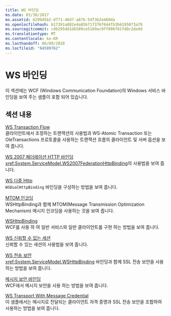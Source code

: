 ```yaml
---
title: WS 바인딩
ms.date: 03/30/2017
ms.assetid: 629945b2-d771-46d7-a87b-5df3b2e460da
ms.openlocfilehash: b17391a882e4a85b717376f644fb3b6195073a70
ms.sourcegitcommit: cdb295dd1db589ce5169ac9ff096f01fd0c2da9d
ms.translationtype: MT
ms.contentlocale: ko-KR
ms.lasthandoff: 06/09/2020
ms.locfileid: "84589762"
---
```

# <a name="ws-binding"></a>WS 바인딩
이 섹션에는 WCF (Windows Communication Foundation)의 Windows 서비스 바인딩을 보여 주는 샘플이 포함 되어 있습니다.  
  
## <a name="in-this-section"></a>섹션 내용  
 [WS Transaction Flow](ws-transaction-flow.md)  
 클라이언트에서 조정하는 트랜잭션의 사용법과 WS-Atomic Transaction 또는 OleTransactions 프로토콜을 사용하는 트랜잭션 흐름의 클라이언트 및 서버 옵션을 보여 줍니다.  
  
 [WS 2007 페더레이션 HTTP 바인딩](ws-2007-federation-http-binding.md)  
 <xref:System.ServiceModel.WS2007FederationHttpBinding>의 사용법을 보여 줍니다.  
  
 [WS 다중 Http](ws-dual-http.md)  
 `WSDualHttpBinding` 바인딩을 구성하는 방법을 보여 줍니다.  
  
 [MTOM 인코딩](mtom-encoding.md)  
 WSHttpBinding과 함께 MTOM(Message Transmission Optimization Mechanism) 메시지 인코딩을 사용하는 것을 보여 줍니다.  
  
 [WSHttpBinding](wshttpbinding.md)  
 WCF를 사용 하 여 일반 서비스와 일반 클라이언트를 구현 하는 방법을 보여 줍니다.  
  
 [WS 신뢰할 수 있는 세션](ws-reliable-session.md)  
 신뢰할 수 있는 세션의 사용법을 보여 줍니다.  
  
 [WS 전송 보안](ws-transport-security.md)  
 <xref:System.ServiceModel.WSHttpBinding> 바인딩과 함께 SSL 전송 보안을 사용하는 방법을 보여 줍니다.  
  
 [메시지 보안 바인딩](message-security-binding.md)  
 WCF에서 메시지 보안을 사용 하는 방법을 보여 줍니다.  
  
 [WS Transport With Message Credential](ws-transport-with-message-credential.md)  
 이 샘플에서는 메시지로 전달되는 클라이언트 자격 증명과 SSL 전송 보안을 조합하여 사용하는 방법을 보여 줍니다.
